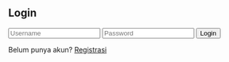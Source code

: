 <html lang="id">
<head>
    <meta charset="UTF-8">
    <meta name="viewport" content="width=device-width, initial-scale=1.0">
    <title>Login & Registrasi</title>
    <link rel="stylesheet" href="login.css">
</head>
<body>

<div class="container" id="formContainer">
    <h2 id="formTitle">Login</h2>
    <form id="loginForm" onsubmit="return handleSubmit(event);">
        <input type="text" id="username" placeholder="Username" required>
        <input type="password" id="password" placeholder="Password" required>
        <button type="submit">Login</button>
    </form>
    <div class="toggle">
        <span>Belum punya akun? <a href="#" id="toggleLink">Registrasi</a></span>
    </div>
    <div id="errorMessage" style="color: red; display: none;"></div>
</div>

<!-- Kotak input untuk memasukkan kode OTP -->
<div class="container" id="otpContainer" style="display: none;">
    <h2>Verifikasi OTP</h2>
    <form id="otpForm" onsubmit="return handleOtpSubmit(event);">
        <input type="text" id="otpCode" placeholder="Masukkan kode OTP" required>
        <button type="submit">Verifikasi</button>
    </form>
    <div id="otpErrorMessage" style="color: red; display: none;"></div>
</div>

<script>
    const formContainer = document.getElementById('formContainer');
    const otpContainer = document.getElementById('otpContainer');
    const formTitle = document.getElementById('formTitle');
    const loginForm = document.getElementById('loginForm');
    const toggleLink = document.getElementById('toggleLink');
    const errorMessage = document.getElementById('errorMessage');
    const otpErrorMessage = document.getElementById('otpErrorMessage');
    let storedOtp;

    toggleLink.addEventListener('click', (e) => {
        e.preventDefault();
        if (formTitle.innerText === 'Login') {
            formTitle.innerText = 'Registrasi';
            loginForm.innerHTML = `
                <input type="text" id="fullName" placeholder="Nama Lengkap" required>
                <input type="text" id="username" placeholder="Username" required>
                <input type="email" id="email" placeholder="Email" required>
                <input type="password" id="password" placeholder="Password" required>
                <select id="gender" required>
                    <option value="" disabled selected>Jenis Kelamin</option>
                    <option value="male">Pria</option>
                    <option value="female">Wanita</option>
                    <option value="other">Lainnya</option>
                </select>
                <input type="date" id="dob" placeholder="Tanggal Lahir" required>
                <input type="text" id="address" placeholder="Alamat" required>
                <input type="tel" id="phone" placeholder="Nomor Handphone" required>
                <button type="submit">Registrasi</button>
            `;
            toggleLink.innerText = 'Sudah punya akun? Login';
            errorMessage.style.display = 'none'; 
        } else {
            formTitle.innerText = 'Login';
            loginForm.innerHTML = `
                <input type="text" id="username" placeholder="Username" required>
                <input type="password" id="password" placeholder="Password" required>
                <button type="submit">Login</button>
            `;
            toggleLink.innerText = 'Belum punya akun? Registrasi';
            errorMessage.style.display = 'none'; 
        }
    });

    function handleSubmit(event) {
        event.preventDefault(); 
        const username = document.getElementById('username').value;
        const password = document.getElementById('password').value;
        
        if (formTitle.innerText === 'Login') {
            const storedUser = JSON.parse(localStorage.getItem(username));
            if (storedUser && storedUser.password === password) {
                localStorage.setItem('loggedInUser', username); 
                window.location.href = 'dashboard.html';
            } else {
                errorMessage.textContent = 'Username atau password salah.';
                errorMessage.style.display = 'block';
            }
        } else {
            const email = document.getElementById('email').value;
            const dob = document.getElementById('dob').value;
            const fullName = document.getElementById('fullName').value;
            const gender = document.getElementById('gender').value;
            const address = document.getElementById('address').value;
            const phone = document.getElementById('phone').value;

            if (localStorage.getItem(username)) {
                errorMessage.textContent = 'Username sudah digunakan.';
                errorMessage.style.display = 'block';
            } else {
                storedOtp = generateOtp(); 
                sendOtpToEmail(email, storedOtp); 
                formContainer.style.display = 'none';
                otpContainer.style.display = 'block';

                // Simpan data registrasi ke localStorage
                const userData = { password, email, dob, fullName, gender, address, phone };
                localStorage.setItem(username, JSON.stringify(userData));
            }
        }
        return false; 
    }

    function handleOtpSubmit(event) {
        event.preventDefault();
        const otpCode = document.getElementById('otpCode').value;

        if (otpCode === storedOtp) {
            alert('Registrasi berhasil! Anda dapat login sekarang.');
            formTitle.innerText = 'Login';
            loginForm.innerHTML = `
                <input type="text" id="username" placeholder="Username" required>
                <input type="password" id="password" placeholder="Password" required>
                <button type="submit">Login</button>
            `;
            toggleLink.innerText = 'Belum punya akun? Registrasi';
            errorMessage.style.display = 'none'; 
            formContainer.style.display = 'block'; 
            otpContainer.style.display = 'none'; 
            document.getElementById('otpCode').value = '';
            storedOtp = ''; 
        } else {
            otpErrorMessage.textContent = 'Kode OTP salah.';
            otpErrorMessage.style.display = 'block';
        }
        return false;
    }

    function generateOtp() {
        return Math.floor(100000 + Math.random() * 900000).toString(); 
    }

    function sendOtpToEmail(email, otp) {
        alert(`Kode OTP telah dikirim ke ${email}: ${otp}`); 
    }

</script>

</body>
</html>
